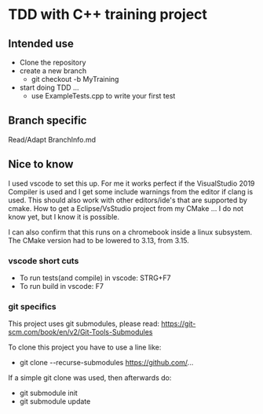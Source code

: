 # TDD with C++ training project

## Intended use

* Clone the repository
* create a new branch
    * git checkout -b MyTraining
* start doing TDD ...
    * use ExampleTests.cpp to write your first test

## Branch specific

Read/Adapt BranchInfo.md

## Nice to know

I used vscode to set this up. For me it works perfect if the VisualStudio 2019 Compiler is used and I get some include warnings from the editor if clang is used. This should also work with other editors/ide's that are supported by cmake. How to get a Eclipse/VsStudio project from my CMake ... I do not know yet, but I know it is possible.

I can also confirm that this runs on a chromebook inside a linux subsystem. The CMake version had to be lowered to 3.13, from 3.15. 

### vscode short cuts

* To run tests(and compile) in vscode: STRG+F7
* To run build in vscode: F7

### git specifics

This project uses git submodules, please read:
<https://git-scm.com/book/en/v2/Git-Tools-Submodules>

To clone this project you have to use a line like:

* git clone --recurse-submodules https://github.com/...

If a simple git clone was used, then afterwards do:

* git submodule init
* git submodule update
